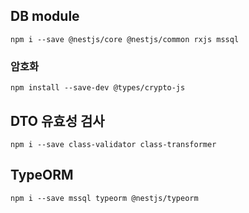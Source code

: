 ## DB module

```
npm i --save @nestjs/core @nestjs/common rxjs mssql
```

### 암호화

```
npm install --save-dev @types/crypto-js
```

## DTO 유효성 검사

```
npm i --save class-validator class-transformer
```

## TypeORM

```
npm i --save mssql typeorm @nestjs/typeorm
```
